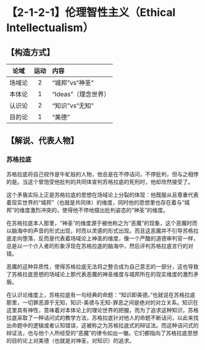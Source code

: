 # 【2-1-2-1】伦理智性主义（Ethical Intellectualism）
## 【构造方式】
|  论域  | 运动 | 内容                |
| :----: | :--: | :------------------ |
| 场域论 |  2   | “城邦”vs“神圣”      |
| 本体论 |  1   | “Ideas”（理念世界） |
| 认识论 |  2   | “知识”vs“无知”      |
| 目的论 |  1   | “美德”              |

## 【解说、代表人物】

### 苏格拉底

苏格拉底将自己视作是牛虻般的人物，他总是在不停诘问，不停批判，但与之相悖的是。当这个曾饱受他批判的共同体宣判苏格拉底的死刑时，他却欣然接受了。

这个矛盾实际上正是苏格拉底的思想在场域论上分裂的体现：他既服从且尊重代表着现实世界的“城邦”（也就是共同体）的维度，同时他的思想里也存在着与“城邦”的维度激烈冲突的，使得他不停地摆出批判姿态的“神圣”的维度。

在苏格拉底本人那里，“神圣”的维度源于被他称之为“恶魔”的现象，这个恶魔时而以脑海中的声音的形式出现，时而以灵感的形式出现。而且这恶魔并不引导苏格拉底走向堕落，反而是代表着场域论上神圣的维度，像一个严酷的道德审判官一样，总是以一个介入者的形象浮现在苏格拉底的脑海中，然后评判苏格拉底言行的对错。

恶魔的这种异质性，使得苏格拉底无法将之整合成为自己意志的一部分，这也导致了苏格拉底思想的场域论上那代表恶魔的神圣维度与城邦所在的现实维度的激烈矛盾。

在认识论维度上，苏格拉底有一句经典的命题：“知识即美德。”也就说在苏格拉底那里，一切罪恶源于无知，知识-美德与无知-罪恶之间是绝对的对立关系。知识在这里具有神性，意味着对本体论上的理论世界的把握。而为了追求这种知识，苏格拉底采取了一种诘问式的教学方法，苏格拉底针对他人的命题不断诘问，以此来找出命题中的逻辑或者认知错误，这被称之为苏格拉底式的辩证法。而这种诘问式的辩证法，也与他个人所经受的“恶魔”的律令如出一辙。它们都指向了苏格拉底思想的目的论上对美德（也就是对神圣，对知识）的追求。

 


